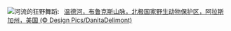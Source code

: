 ![](https://www.bing.com/th?id=OHR.WindRiverAlaska_ZH-CN7317039321_UHD.jpg&w=1000)河流的狂野舞蹈:&nbsp;&ensp;[温德河，布鲁克斯山脉，北极国家野生动物保护区，阿拉斯加州，美国 (© Design Pics/DanitaDelimont)](https://www.bing.com/th?id=OHR.WindRiverAlaska_ZH-CN7317039321_UHD.jpg)
<br><br/>
